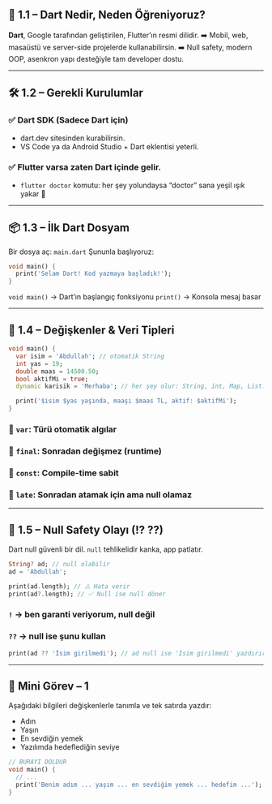 

## 🧱 **1.1 – Dart Nedir, Neden Öğreniyoruz?**

**Dart**, Google tarafından geliştirilen, Flutter’ın resmi dilidir.
➡️ Mobil, web, masaüstü ve server-side projelerde kullanabilirsin.
➡️ Null safety, modern OOP, asenkron yapı desteğiyle tam developer dostu.

---

## 🛠️ **1.2 – Gerekli Kurulumlar**

### ✅ Dart SDK (Sadece Dart için)

* dart.dev sitesinden kurabilirsin.
* VS Code ya da Android Studio + Dart eklentisi yeterli.

### ✅ Flutter varsa zaten Dart içinde gelir.

* `flutter doctor` komutu: her şey yolundaysa “doctor” sana yeşil ışık yakar 🚦

---

## 📦 **1.3 – İlk Dart Dosyam**

Bir dosya aç: `main.dart`
Şununla başlıyoruz:

```dart
void main() {
  print('Selam Dart! Kod yazmaya başladık!');
}
```

`void main()` → Dart’ın başlangıç fonksiyonu
`print()` → Konsola mesaj basar

---

## 🧠 **1.4 – Değişkenler & Veri Tipleri**

```dart
void main() {
  var isim = 'Abdullah'; // otomatik String
  int yas = 19;
  double maas = 14500.50;
  bool aktifMi = true;
  dynamic karisik = 'Merhaba'; // her şey olur: String, int, Map, List...

  print('$isim $yas yaşında, maaşı $maas TL, aktif: $aktifMi');
}
```

### 🔹 `var`: Türü otomatik algılar

### 🔹 `final`: Sonradan değişmez (runtime)

### 🔹 `const`: Compile-time sabit

### 🔹 `late`: Sonradan atamak için ama **null olamaz**

---

## 🚧 **1.5 – Null Safety Olayı (!? ??)**

Dart null güvenli bir dil. `null` tehlikelidir kanka, app patlatır.

```dart
String? ad; // null olabilir
ad = 'Abdullah';

print(ad.length); // ⚠️ Hata verir
print(ad?.length); // ✅ Null ise null döner
```

### `!` → ben garanti veriyorum, null değil

### `??` → null ise şunu kullan

```dart
print(ad ?? 'İsim girilmedi'); // ad null ise 'İsim girilmedi' yazdırır
```

---

## 🧪 **Mini Görev – 1**

Aşağıdaki bilgileri değişkenlerle tanımla ve tek satırda yazdır:

* Adın
* Yaşın
* En sevdiğin yemek
* Yazılımda hedeflediğin seviye

```dart
// BURAYI DOLDUR
void main() {
  // ...
  print('Benim adım ... yaşım ... en sevdiğim yemek ... hedefim ...');
}
